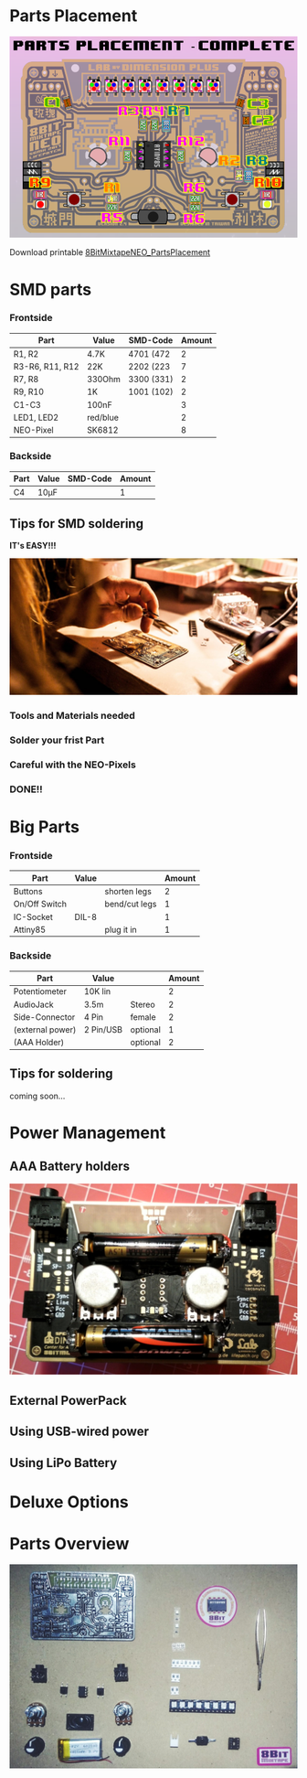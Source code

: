 # Parts Placement

![](images/8BitMixtapeNEO_PartsPlacement_V03.png)

Download printable [8BitMixtapeNEO_PartsPlacement](https://github.com/8BitMixtape/8BitmixtapeNEO_ShenzhenReady/blob/master/8BitMixtapeNEO_PartsPlacement_V04.pdf)

# SMD parts
### Frontside

| Part            | Value    | SMD-Code   | Amount |
| ----------------|----------|------------|--------|
| R1, R2          | 4.7K     | 4701 (472  |   2    |
| R3-R6, R11, R12 | 22K      | 2202 (223  |   7    |
| R7, R8          | 330Ohm   | 3300 (331) |   2    |
| R9, R10         | 1K       | 1001 (102) |   2    |
| C1-C3           | 100nF    |            |   3    |
| LED1, LED2      | red/blue |            |   2    |
| NEO-Pixel       | SK6812   |            |   8    |

### Backside
| Part            | Value    | SMD-Code   | Amount |
| ----------------|----------|------------|--------|
| C4              | 10µF     |            |   1    |

## Tips for SMD soldering

**IT's EASY!!!**

![](images/SMD_Soldering_overview.jpg)

### Tools and Materials needed


### Solder your frist Part


### Careful with the NEO-Pixels

### DONE!!


# Big Parts
### Frontside
| Part            | Value    |            | Amount |
| ----------------|----------|------------|--------|
| Buttons         |          |shorten legs|   2    |
| On/Off Switch   |          |bend/cut legs|   1    |
| IC-Socket       | DIL-8    |            |   1    |
| Attiny85        |          | plug it in |   1    |

### Backside
| Part            | Value    |            | Amount |
| ----------------|----------|------------|--------|
| Potentiometer   | 10K lin  |            |   2    |
| AudioJack       | 3.5m     |  Stereo    |   2    |
| Side-Connector  | 4 Pin    |  female    |   2    |
| (external power)| 2 Pin/USB|  optional  |   1    |
| (AAA Holder)    |          |  optional  |   2    |


## Tips for soldering
coming soon... 


# Power Management
## AAA Battery holders
![](images/BatteryHolder_backside.jpg)

## External PowerPack

## Using USB-wired power

## Using LiPo Battery


# Deluxe Options


# Parts Overview
![](images/Parts_overview_dimensionplus_style.jpg)

